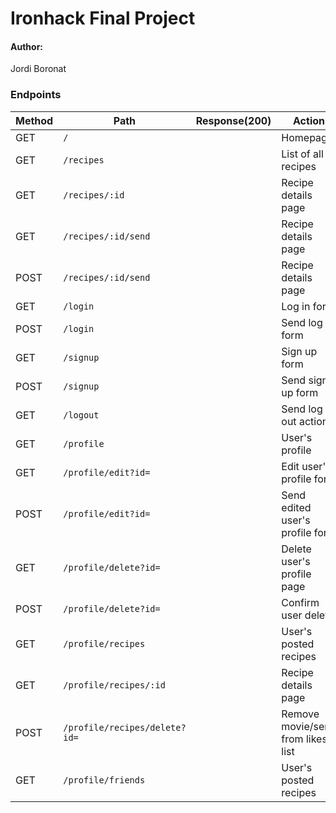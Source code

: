<!-- ![logo_ironhack_blue 7](https://user-images.githubusercontent.com/23629340/40541063-a07a0a8a-601a-11e8-91b5-2f13e4e6b441.png) -->

# Ironhack Final Project


#### Author:

Jordi Boronat


### Endpoints

 | Method        |  Path          | Response(200)  | Action  |
  | ------------- | ------------- | ------------- | ------------- |
  |GET| `/`  || Homepage  |
  |GET| `/recipes` || List of all recipes |
  |GET| `/recipes/:id` || Recipe details page |
  |GET| `/recipes/:id/send` || Recipe details page |
  |POST| `/recipes/:id/send` || Recipe details page |
  |GET| `/login` || Log in form  |
  |POST| `/login` || Send log in form  |
  |GET| `/signup` || Sign up form  |
  |POST| `/signup` || Send sign up form  |
  |GET| `/logout` || Send log out action  |
  |GET| `/profile` || User's profile  |
  |GET| `/profile/edit?id=` || Edit user's profile form  |
  |POST| `/profile/edit?id=` || Send edited user's profile form  |
  |GET| `/profile/delete?id=` || Delete user's profile page  |
  |POST| `/profile/delete?id=` || Confirm user delete  |
  |GET| `/profile/recipes` || User's posted recipes |
  |GET| `/profile/recipes/:id` || Recipe details page |
  |POST| `/profile/recipes/delete?id=` || Remove movie/serie from likes list  |
  |GET| `/profile/friends` || User's posted recipes |
  

<!-- 
### Models

In `models` folder we have several mdeols to be used:

- The User with these properties:

    ```bash
        - email,
        - password: to be encrypted with bcrypt
        - name,
        - img: will be the image src path
        - timestamps
    ```

- The Movie with these properties:


    ```bash
        - title,
        - overview: a small summary of the plot
        - release_date,
        - popularity,
        - vote_average,
        - poster_path: will be the image src path from the poster
        - timestamps
    ```


### API

We will be using the The Movies Data Base API.
The base URL to access all the information in this API is this:
    ```
        https://api.themoviedb.org/3
    ```

Also, at the end of every route you'd like to acces you have to include the API key in query format (`?api_key=`) with the number provided by TMDB.

To access different kinds of information we have different routes provided by TMDB which should be added after the base URL and before the API key:
THE MOVIE DATA BASE: base URLs

To access <b>movies</b>
- For a particular movie details: /movie/`<movie_id>`
- For a particular movie credits: /movie/`<movie_id>`/credits

To access <b>series</b>
- For a particular series details: /tv/`<serie_id>`
- For a particular movie credits: /tv/`<serie_id>`/credits

To access <b>actors</b> and <b>directors</b>
- For a particular person's data: /person/`<person_id>`
- For a particular person's movies credits: /person/`<person_id>`/movie_credits
- For a particular person's series credits: /person/`<person_id>`/tv_credits

To access <b>genres</b>
- For all movies possible genres: /genre/movie/list
- For all series possible genres: /genre/tv/list

To access <b>top ratings</b> (these lists update daily)
- For top rated movies: movie/top_rated
- For top rated series: tv/top_rated

To access <b>populars</b> (these lists update daily)
- For popular movies: movie/popular
- For popular series: tv/popular

To <b>discover</b> content by different type of data like average rating, number of votes, genres and certifications
- For movies: /discover/movie
- For series: /discover/tv

To access <b>images</b> a modified route is used, where the fist parameter refers to the size of the image you'd like to obtain and the second to path of the image you are looking for.
```bash
Link: https://image.tmdb.org/t/p/<w300>/<image_path>
``` -->
